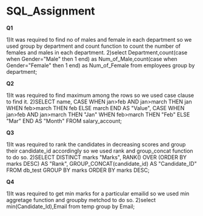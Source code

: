 # SQL_Assignment
**Q1**

1)It was required to find no of males and female in each department so we used group by department and 
  count function to count the number of females and males in each department.
2)select Department,count(case when Gender="Male" then 1 end) as Num_of_Male,count(case when Gender="Female" then 1 end) 
as Num_of_Female from employees group by department;

**Q2**

1)It was required to find maximum among the rows so we used case clause to find it.
2)SELECT name, 
CASE
WHEN jan>feb AND jan>march THEN jan 
WHEN feb>march THEN feb 
ELSE march 
END AS "Value", 
CASE
WHEN jan>feb AND jan>march THEN "Jan" 
WHEN feb>march THEN "Feb" 
ELSE "Mar" 
END AS "Month" 
FROM salary_account;

**Q3**

1)It was required to rank the candidates in decreasing scores and group their candidate_id accordingly so we used rank and group_concat function to do so.
2)SELECT DISTINCT marks "Marks", 
RANK() OVER (ORDER BY marks DESC) AS "Rank", 
GROUP_CONCAT(candidate_id) AS "Candidate_ID" 
FROM db_test 
GROUP BY marks 
ORDER BY marks DESC;

**Q4**

1)It was required to get min marks for a particular emailid so we used min aggretage function and groupby metchod to do so.
2)select min(Candidate_Id),Email from temp group by Email;
